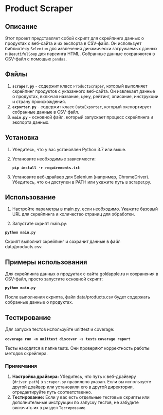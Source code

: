 # Product Scraper

## Описание

Этот проект представляет собой скрипт для скрейпинга данных о продуктах с веб-сайта и их экспорта в CSV-файл. Он использует библиотеку `Selenium` для извлечения динамически загружаемых данных и `BeautifulSoup` для парсинга HTML. Собранные данные сохраняются в CSV-файл с помощью `pandas`.

## Файлы

1. **`scraper.py`** - содержит класс `ProductScraper`, который выполняет скрейпинг продуктов с указанного веб-сайта. Он извлекает данные о продуктах, включая название, цену, рейтинг, описание, инструкции и страну происхождения.
2. **`exporter.py`** - содержит класс `DataExporter`, который экспортирует собранные данные в CSV-файл.
3. **`main.py`** - основной файл, который запускает процесс скрейпинга и экспорта данных.

## Установка

1. Убедитесь, что у вас установлен Python 3.7 или выше.
2. Установите необходимые зависимости:

   **`pip install -r requirements.txt`**

3. Установите веб-драйвер для Selenium (например, ChromeDriver). Убедитесь, что он доступен в PATH или укажите путь в scraper.py.

## Использование
1. Настройте параметры в main.py, если необходимо. Укажите базовый URL для скрейпинга и количество страниц для обработки.

2. Запустите скрипт main.py:

**`python main.py`**

Скрипт выполнит скрейпинг и сохранит данные в файл data/products.csv.

## Примеры использования
Для скрейпинга данных о продуктах с сайта goldapple.ru и сохранения в CSV-файл, просто запустите основной скрипт:

**`python main.py`**

После выполнения скрипта, файл data/products.csv будет содержать собранные данные о продуктах.

## Тестирование
Для запуска тестов используйте unittest и coverage:

**`coverage run -m unittest discover -s tests`**
**`coverage report`**

Тесты находятся в папке tests. Они проверяют корректность работы методов скрейпера.

### Примечания

1. **Настройка драйвера:** Убедитесь, что путь к веб-драйверу (`driver_path`) в `scraper.py` правильно указан. Если вы используете другой драйвер или установили его в другой директории, отредактируйте путь соответственно.
2. **Тестирование:** Если у вас есть отдельные тестовые скрипты или дополнительные инструкции по запуску тестов, не забудьте включить их в раздел `Тестирование`.
